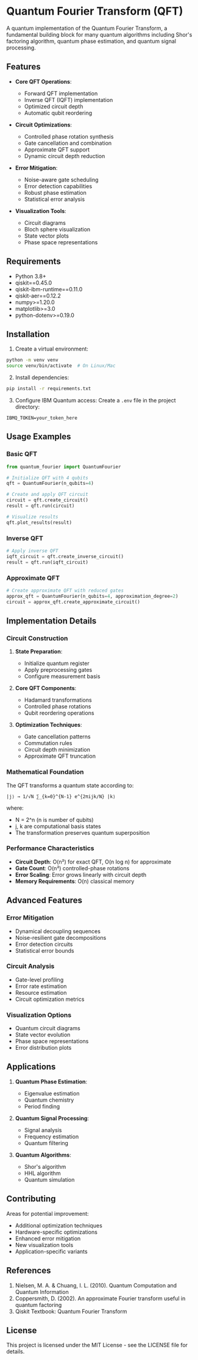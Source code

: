 # Quantum Fourier Transform (QFT)

A quantum implementation of the Quantum Fourier Transform, a fundamental building block for many quantum algorithms including Shor's factoring algorithm, quantum phase estimation, and quantum signal processing.

## Features

- **Core QFT Operations**:
  - Forward QFT implementation
  - Inverse QFT (IQFT) implementation
  - Optimized circuit depth
  - Automatic qubit reordering
  
- **Circuit Optimizations**:
  - Controlled phase rotation synthesis
  - Gate cancellation and combination
  - Approximate QFT support
  - Dynamic circuit depth reduction
  
- **Error Mitigation**:
  - Noise-aware gate scheduling
  - Error detection capabilities
  - Robust phase estimation
  - Statistical error analysis
  
- **Visualization Tools**:
  - Circuit diagrams
  - Bloch sphere visualization
  - State vector plots
  - Phase space representations

## Requirements

- Python 3.8+
- qiskit==0.45.0
- qiskit-ibm-runtime==0.11.0
- qiskit-aer==0.12.2
- numpy>=1.20.0
- matplotlib>=3.0
- python-dotenv>=0.19.0

## Installation

1. Create a virtual environment:
```bash
python -m venv venv
source venv/bin/activate  # On Linux/Mac
```

2. Install dependencies:
```bash
pip install -r requirements.txt
```

3. Configure IBM Quantum access:
Create a `.env` file in the project directory:
```
IBMQ_TOKEN=your_token_here
```

## Usage Examples

### Basic QFT

```python
from quantum_fourier import QuantumFourier

# Initialize QFT with 4 qubits
qft = QuantumFourier(n_qubits=4)

# Create and apply QFT circuit
circuit = qft.create_circuit()
result = qft.run(circuit)

# Visualize results
qft.plot_results(result)
```

### Inverse QFT

```python
# Apply inverse QFT
iqft_circuit = qft.create_inverse_circuit()
result = qft.run(iqft_circuit)
```

### Approximate QFT

```python
# Create approximate QFT with reduced gates
approx_qft = QuantumFourier(n_qubits=4, approximation_degree=2)
circuit = approx_qft.create_approximate_circuit()
```

## Implementation Details

### Circuit Construction

1. **State Preparation**:
   - Initialize quantum register
   - Apply preprocessing gates
   - Configure measurement basis

2. **Core QFT Components**:
   - Hadamard transformations
   - Controlled phase rotations
   - Qubit reordering operations

3. **Optimization Techniques**:
   - Gate cancellation patterns
   - Commutation rules
   - Circuit depth minimization
   - Approximate QFT truncation

### Mathematical Foundation

The QFT transforms a quantum state according to:
```
|j⟩ → 1/√N ∑_{k=0}^{N-1} e^{2πijk/N} |k⟩
```

where:
- N = 2^n (n is number of qubits)
- j, k are computational basis states
- The transformation preserves quantum superposition

### Performance Characteristics

- **Circuit Depth**: O(n²) for exact QFT, O(n log n) for approximate
- **Gate Count**: O(n²) controlled-phase rotations
- **Error Scaling**: Error grows linearly with circuit depth
- **Memory Requirements**: O(n) classical memory

## Advanced Features

### Error Mitigation

- Dynamical decoupling sequences
- Noise-resilient gate decompositions
- Error detection circuits
- Statistical error bounds

### Circuit Analysis

- Gate-level profiling
- Error rate estimation
- Resource estimation
- Circuit optimization metrics

### Visualization Options

- Quantum circuit diagrams
- State vector evolution
- Phase space representations
- Error distribution plots

## Applications

1. **Quantum Phase Estimation**:
   - Eigenvalue estimation
   - Quantum chemistry
   - Period finding

2. **Quantum Signal Processing**:
   - Signal analysis
   - Frequency estimation
   - Quantum filtering

3. **Quantum Algorithms**:
   - Shor's algorithm
   - HHL algorithm
   - Quantum simulation

## Contributing

Areas for potential improvement:
- Additional optimization techniques
- Hardware-specific optimizations
- Enhanced error mitigation
- New visualization tools
- Application-specific variants

## References

1. Nielsen, M. A. & Chuang, I. L. (2010). Quantum Computation and Quantum Information
2. Coppersmith, D. (2002). An approximate Fourier transform useful in quantum factoring
3. Qiskit Textbook: Quantum Fourier Transform

## License

This project is licensed under the MIT License - see the LICENSE file for details.
